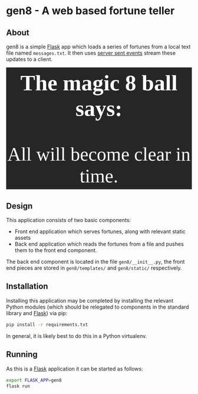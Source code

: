 # gen8 - A web based fortune teller

## About

gen8 is a simple [Flask][flask] app which loads a series of fortunes from a
local text file named `messages.txt`.  It then uses [server sent
events][moz-sse] stream these updates to a client.

![gen8 screenshot](images/screenshot.png)

## Design

This application consists of two basic components:

  - Front end application which serves fortunes, along with relevant static
    assets
  - Back end application which reads the fortunes from a file and pushes them to
    the front end component.

The back end component is located in the file `gen8/__init__.py`, the front end
pieces are stored in `gen8/templates/` and `gen8/static/` respectively.

## Installation

Installing this application may be completed by installing the relevant Python
modules (which should be relegated to components in the standard library and
[Flask][flask]) via pip:

```sh
pip install -r requirements.txt
```

In general, it is likely best to do this in a Python virtualenv.

## Running

As this is a [Flask][flask] application it can be started as follows:

```sh
export FLASK_APP=gen8
flask run
```

[flask]:  https://www.palletsprojects.com/p/flask/
[moz-sse]: https://developer.mozilla.org/en-US/docs/Web/API/Server-sent_events

<!--
# vim: ts=2 sw=2 et tw=80
-->
